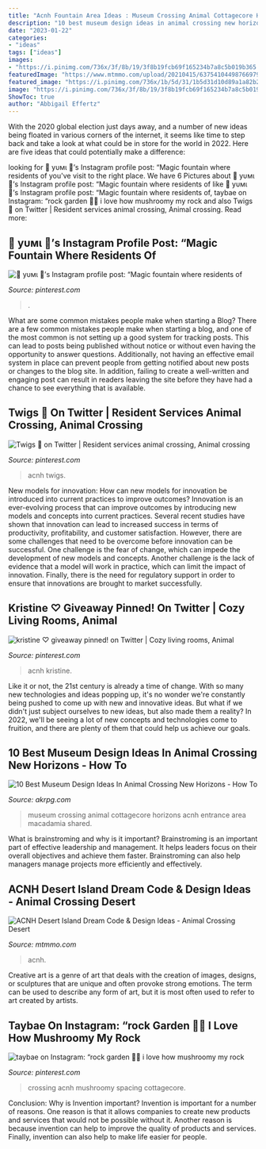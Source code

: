 ```yaml
---
title: "Acnh Fountain Area Ideas : Museum Crossing Animal Cottagecore Horizons Acnh Entrance Area Macadamia Shared"
description: "10 best museum design ideas in animal crossing new horizons"
date: "2023-01-22"
categories:
- "ideas"
tags: ["ideas"]
images:
- "https://i.pinimg.com/736x/3f/8b/19/3f8b19fcb69f165234b7a8c5b019b365.jpg"
featuredImage: "https://www.mtmmo.com/upload/20210415/6375410449876697966108410.png"
featured_image: "https://i.pinimg.com/736x/1b/5d/31/1b5d31d10d89a1a82b221c611a2fe2b3.jpg"
image: "https://i.pinimg.com/736x/3f/8b/19/3f8b19fcb69f165234b7a8c5b019b365.jpg"
ShowToc: true
author: "Abbigail Effertz"
---
```



With the 2020 global election just days away, and a number of new ideas being floated in various corners of the internet, it seems like time to step back and take a look at what could be in store for the world in 2022. Here are five ideas that could potentially make a difference: 

	

		
looking for 💖 уυмι 💖’s Instagram profile post: “Magic fountain where residents of you've visit to the right place. We have 6 Pictures about 💖 уυмι 💖’s Instagram profile post: “Magic fountain where residents of like 💖 уυмι 💖’s Instagram profile post: “Magic fountain where residents of, taybae on Instagram: “rock garden 🐚🌱 i love how mushroomy my rock and also Twigs 🌿 on Twitter | Resident services animal crossing, Animal crossing. Read more:
		
    
## 💖 уυмι 💖’s Instagram Profile Post: “Magic Fountain Where Residents Of

<img loading=lazy src="https://i.pinimg.com/736x/57/3b/06/573b066749de32fa8c4a8e0def79c94c.jpg" onerror="this.onerror=null;this.src='https://tse4.mm.bing.net/th?id=OIP.X9xOZDuY2VSDUOI7gFEwLAHaFj&amp;pid=15.1';" alt="💖 уυмι 💖’s Instagram profile post: “Magic fountain where residents of">

_Source: pinterest.com_

>. 

	

What are some common mistakes people make when starting a Blog?
There are a few common mistakes people make when starting a blog, and one of the most common is not setting up a good system for tracking posts. This can lead to posts being published without notice or without even having the opportunity to answer questions. Additionally, not having an effective email system in place can prevent people from getting notified about new posts or changes to the blog site. In addition, failing to create a well-written and engaging post can result in readers leaving the site before they have had a chance to see everything that is available.

    
## Twigs 🌿 On Twitter | Resident Services Animal Crossing, Animal Crossing

<img loading=lazy src="https://i.pinimg.com/736x/1b/5d/31/1b5d31d10d89a1a82b221c611a2fe2b3.jpg" onerror="this.onerror=null;this.src='https://tse3.mm.bing.net/th?id=OIP.jB4I1JkqjBvruiWYFaIMuwHaEK&amp;pid=15.1';" alt="Twigs 🌿 on Twitter | Resident services animal crossing, Animal crossing">

_Source: pinterest.com_

>acnh twigs. 

	

New models for innovation: How can new models for innovation be introduced into current practices to improve outcomes?
Innovation is an ever-evolving process that can improve outcomes by introducing new models and concepts into current practices. Several recent studies have shown that innovation can lead to increased success in terms of productivity, profitability, and customer satisfaction. However, there are some challenges that need to be overcome before innovation can be successful. One challenge is the fear of change, which can impede the development of new models and concepts. Another challenge is the lack of evidence that a model will work in practice, which can limit the impact of innovation. Finally, there is the need for regulatory support in order to ensure that innovations are brought to market successfully.

    
## Kristine ♡ Giveaway Pinned! On Twitter | Cozy Living Rooms, Animal

<img loading=lazy src="https://i.pinimg.com/736x/3f/8b/19/3f8b19fcb69f165234b7a8c5b019b365.jpg" onerror="this.onerror=null;this.src='https://tse2.mm.bing.net/th?id=OIP.MIAvKTyZxSEAkDjB3GOvgAHaEK&amp;pid=15.1';" alt="kristine ♡ giveaway pinned! on Twitter | Cozy living rooms, Animal">

_Source: pinterest.com_

>acnh kristine. 

	

Like it or not, the 21st century is already a time of change. With so many new technologies and ideas popping up, it's no wonder we're constantly being pushed to come up with new and innovative ideas. But what if we didn't just subject ourselves to new ideas, but also made them a reality? In 2022, we'll be seeing a lot of new concepts and technologies come to fruition, and there are plenty of them that could help us achieve our goals.

    
## 10 Best Museum Design Ideas In Animal Crossing New Horizons - How To

<img loading=lazy src="https://www.akrpg.com/upload/20200904/6373481667262319934141780.png" onerror="this.onerror=null;this.src='https://tse1.mm.bing.net/th?id=OIP.JK9n4Qbkfcd7qKzuhAUp1AHaEK&amp;pid=15.1';" alt="10 Best Museum Design Ideas In Animal Crossing New Horizons - How To">

_Source: akrpg.com_

>museum crossing animal cottagecore horizons acnh entrance area macadamia shared. 

	

What is brainstroming and why is it important?
Brainstroming is an important part of effective leadership and management. It helps leaders focus on their overall objectives and achieve them faster. Brainstroming can also help managers manage projects more efficiently and effectively.

    
## ACNH Desert Island Dream Code &amp; Design Ideas - Animal Crossing Desert

<img loading=lazy src="https://www.mtmmo.com/upload/20210415/6375410449876697966108410.png" onerror="this.onerror=null;this.src='https://tse2.mm.bing.net/th?id=OIP.S_ptVMO1FwvEFHRpyVpDkQHaEC&amp;pid=15.1';" alt="ACNH Desert Island Dream Code &amp; Design Ideas - Animal Crossing Desert">

_Source: mtmmo.com_

>acnh. 

	

Creative art is a genre of art that deals with the creation of images, designs, or sculptures that are unique and often provoke strong emotions. The term can be used to describe any form of art, but it is most often used to refer to art created by artists.

    
## Taybae On Instagram: “rock Garden 🐚🌱 I Love How Mushroomy My Rock

<img loading=lazy src="https://i.pinimg.com/736x/9a/bf/2e/9abf2ee20f06741c1efabf43a4ea9fe0.jpg" onerror="this.onerror=null;this.src='https://tse1.mm.bing.net/th?id=OIP.a6t8aCQeaO8MUV-KKvTAgwHaEK&amp;pid=15.1';" alt="taybae on Instagram: “rock garden 🐚🌱 i love how mushroomy my rock">

_Source: pinterest.com_

>crossing acnh mushroomy spacing cottagecore. 

	

Conclusion: Why is Invention important?
Invention is important for a number of reasons. One reason is that it allows companies to create new products and services that would not be possible without it. Another reason is because invention can help to improve the quality of products and services. Finally, invention can also help to make life easier for people.

